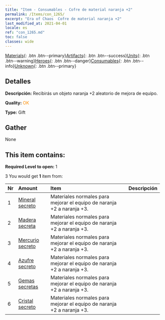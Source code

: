 ```yaml
---
title: "Item - Consumables - Cofre de material naranja +2"
permalink: /Items/con_1265/
excerpt: "Era of Chaos  Cofre de material naranja +2"
last_modified_at: 2021-04-01
locale: es
ref: "con_1265.md"
toc: false
classes: wide
---
```

 [Materials](/es/Items/){: .btn .btn--primary}[Artifacts](/es/Items/Artifacts/){: .btn .btn--success}[Units](/es/Items/Units/){: .btn .btn--warning}[Heroes](/es/Items/Heroes/){: .btn .btn--danger}[Consumables](/es/Items/Consumables/){: .btn .btn--info}[Unknown](/es/Items/Unknown/){: .btn .btn--primary}

## Detalles
 **Descripción:** Recibirás un objeto naranja +2 aleatorio de mejora de equipo.

 **Quality:** <span style="color: #FF8C00">OK</span>

 **Type:** Gift

## Gather

  None

## This item contains:

 **Required Level to open:** 1

 3 You would get **1** item  from:

  | Nr | Amount |     Item    | Descripción |
  |:---|:-------|:------------|:-----------:|
  | 1 | [Mineral secreto](/es/Items/mat_75/) | Materiales normales para mejorar el equipo de naranja +2 a naranja +3. | 
  | 2 | [Madera secreta](/es/Items/mat_76/) | Materiales normales para mejorar el equipo de naranja +2 a naranja +3. | 
  | 3 | [Mercurio secreto](/es/Items/mat_77/) | Materiales normales para mejorar el equipo de naranja +2 a naranja +3. | 
  | 4 | [Azufre secreto](/es/Items/mat_78/) | Materiales normales para mejorar el equipo de naranja +2 a naranja +3. | 
  | 5 | [Gemas secretas](/es/Items/mat_79/) | Materiales normales para mejorar el equipo de naranja +2 a naranja +3. | 
  | 6 | [Cristal secreto](/es/Items/mat_80/) | Materiales normales para mejorar el equipo de naranja +2 a naranja +3. | 
